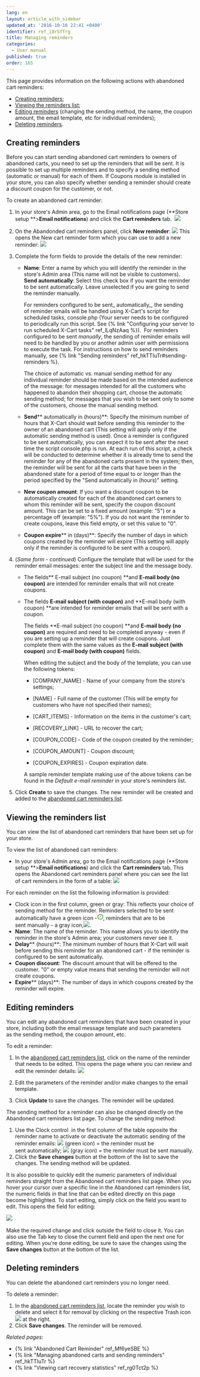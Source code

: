```yaml
---
lang: en
layout: article_with_sidebar
updated_at: '2016-10-16 22:41 +0400'
identifier: ref_i8rSfTrg
title: Managing reminders
categories:
  - User manual
published: true
order: 165
---
```



This page provides information on the following actions with abandoned cart reminders:

*   [Creating reminders](#creating-reminders);
*   [Viewing the reminders list](#viewing-the-reminders-list);
*   [Editing reminders](#editing-reminders) (changing the sending method, the name, the coupon amount, the email template, etc for individual reminders);
*   [Deleting reminders](#deleting-reminders).

## Creating reminders

Before you can start sending abandoned cart reminders to owners of abandoned carts, you need to set up the reminders that will be sent. It is possible to set up multiple reminders and to specify a sending method (automatic or manual) for each of them. If Coupons module is installed in your store, you can also specify whether sending a reminder should create a discount coupon for the customer, or not. 

To create an abandoned cart reminder:

1.  In your store's Admin area, go to the Email notifications page (**Store setup **>**Email notifications**) and click the **Cart reminders** tab. 
    ![]({{site.baseurl}}/attachments/7503950/8718924.png?effects=drop-shadow)

2.  On the Abandonded cart reminders panel, click **New reminder**:
    ![]({{site.baseurl}}/attachments/7503950/8718923.png?effects=drop-shadow)
    This opens the New cart reminder form which you can use to add a new reminder:
    ![]({{site.baseurl}}/attachments/7503950/8718927.png?effects=drop-shadow)

3.  Complete the form fields to provide the details of the new reminder:

    *   **Name**: Enter a name by which you will identify the reminder in the store's Admin area (This name will not be visible to customers).
        **Send automatically**: Select this check box if you want the reminder to be sent automatically. Leave unselected if you are going to send the reminder manually. 

        For reminders configured to be sent_ automatically_, the sending of reminder emails will be handled using X-Cart's script for scheduled tasks, console.php (Your server needs to be configured to periodically run this script. See {% link "Сonfiguring your server to run scheduled X-Cart tasks" ref_lLqNzAaq %}).  For reminders configured to be sent _manually_, the sending of reminder emails will need to be handled by you or another admin user with permissions to execute the task. For instructions on how to send reminders manually, see {% link "Sending reminders" ref_hkTTIuTr#sending-reminders %}.

        The choice of automatic vs. manual sending method for any individual reminder should be made based on the intended audience of the message: for messages intended for all the customers who happened to abandon their shopping cart, choose the automatic sending method; for messages that you wish to be sent only to some of the customers, choose the manual sending method. 

    *   **Send**** automatically in (hours)**: Specify the minimum number of hours that X-Cart should wait before sending this reminder to the owner of an abandoned cart (This setting will apply only if the automatic sending method is used). Once a reminder is configured to be sent automatically, you can expect it to be sent after the next time the script console.php is run. At each run of this script, a check will be conducted to determine whether it is already time to send the reminder for any of the abandoned carts present in the system; then, the reminder will be sent for all the carts that have been in the abandoned state for a period of time equal to or longer than the period specified by the "Send automatically in (hours)" setting.

    *   **New coupon amount**: If you want a discount coupon to be automatically created for each of the abandoned cart owners to whom this reminder will be sent, specify the coupon discount amount. This can be set to a fixed amount (example: "5") or a percentage off (example: "5%"). If you do not want the reminder to create coupons, leave this field empty, or set this value to "0".
    *   **Coupon expire**** in (days)**: Specify the number of days in which coupons created by the reminder will expire (This setting will apply only if the reminder is configured to be sent with a coupon).

4.  (_Same form - continued_) Configure the template that will be used for the reminder email messages: enter the subject line and the message body.
    *   The fields** E-mail subject (no coupon) **and **E-mail body (no coupon)** are intended for reminder emails that will not create coupons.

    *   The fields **E-mail subject (with coupon)** and **E-mail body (with coupon) **are intended for reminder emails that will be sent with a coupon.

        The fields **E-mail subject (no coupon) **and **E-mail body (no coupon)** are required and need to be completed anyway - even if you are setting up a reminder that will create coupons. Just complete them with the same values as the **E-mail subject (with coupon)** and **E-mail body (with coupon)** fields.

        When editing the subject and the body of the template, you can use the following tokens:

        *   [COMPANY_NAME] - Name of your company from the store's settings;

        *   [NAME] - Full name of the customer (This will be empty for customers who have not specified their names);

        *   [CART_ITEMS] - Information on the items in the customer's cart;

        *   [RECOVERY_LINK] - URL to recover the cart;

        *   [COUPON_CODE] - Code of the coupon created by the reminder;

        *   [COUPON_AMOUNT] - Coupon discount;

        *   [COUPON_EXPIRES] - Coupon expiration date.

        A sample reminder template making use of the above tokens can be found in the _Default e-mail reminder_ in your store's reminders list.

5.  Click **Create** to save the changes. The new reminder will be created and added to the [abandoned cart reminders list](#viewing-the-reminders-list).

## Viewing the reminders list

You can view the list of abandoned cart reminders that have been set up for your store.

To view the list of abandoned cart reminders:

*   In your store's Admin area, go to the Email notifications page (**Store setup **>**Email notifications**) and click the **Cart reminders** tab. This opens the Abandoned cart reminders panel where you can see the list of cart reminders in the form of a table:
    ![]({{site.baseurl}}/attachments/7503950/8718928.png?effects=drop-shadow)

For each reminder on the list the following information is provided:

*   Clock icon in the first column, green or gray: This reflects your choice of sending method for the reminder. Reminders selected to be sent automatically have a green icon -![](attachments/7503950/8718929.png), reminders that are to be sent manually - a gray icon,![]({{site.baseurl}}/attachments/7503950/8718931.png).
*   **Name**: The name of the reminder. This name allows you to identify the reminder in the store's Admin area; your customers never see it.
*   **Delay**** (hours)**: The minimum number of hours that X-Cart will wait before sending this reminder for an abandoned cart - if the reminder is configured to be sent automatically.
*   **Coupon discount**: The discount amount that will be offered to the customer. "0" or empty value means that sending the reminder will not create coupons.
*   **Expire**** (days)**: The number of days in which coupons created by the reminder will expire.

## Editing reminders

You can edit any abandoned cart reminders that have been created in your store, including both the email message template and such parameters as the sending method, the coupon amount, etc.

To edit a reminder:

1.  In the [abandoned cart reminders list](#viewing-the-reminders-list), click on the name of the reminder that needs to be edited. This opens the page where you can review and edit the reminder details:
    ![]({{site.baseurl}}/attachments/7503950/8718932.png?effects=drop-shadow)

2.  Edit the parameters of the reminder and/or make changes to the email template.
3.  Click **Update** to save the changes. The reminder will be updated.

The sending method for a reminder can also be changed directly on the Abandoned cart reminders list page. To change the sending method:

1.  Use the Clock control  in the first column of the table opposite the reminder name to activate or deactivate the automatic sending of the reminder emails:
    ![]({{site.baseurl}}/attachments/7503950/8718929.png) (green icon) = the reminder must be sent automatically;
    ![]({{site.baseurl}}/attachments/7503950/8718931.png) (gray icon) = the reminder must be sent manually.
2.  Click the **Save changes** button at the bottom of the list to save the changes. The sending method will be updated.

It is also possible to quickly edit the numeric parameters of individual reminders straight from the Abandoned cart reminders list page. When you hover your cursor over a specific line in the Abandoned cart reminders list, the numeric fields in that line that can be edited directly on this page become highlighted. To start editing, simply click on the field you want to edit. This opens the field for editing:

![]({{site.baseurl}}/attachments/7503950/8718935.png?effects=drop-shadow)

Make the required change and click outside the field to close it. You can also use the Tab key to close the current field and open the next one for editing. When you're done editing, be sure to save the changes using the **Save changes** button at the bottom of the list.

## Deleting reminders

You can delete the abandoned cart reminders you no longer need.

To delete a reminder:

1.  In the [abandoned cart reminders list](#viewing-the-reminders-list), locate the reminder you wish to delete and select it for removal by clicking on the respective Trash icon ![]({{site.baseurl}}/attachments/7503950/7602228.png) at the right. 
2.  Click **Save changes**. The reminder will be removed.

_Related pages:_

*   {% link "Abandoned Cart Reminder" ref_Mf6yeSBE %}
*   {% link "Managing abandoned carts and sending reminders" ref_hkTTIuTr %}
*   {% link "Viewing cart recovery statistics" ref_rg0Tct2p %}
